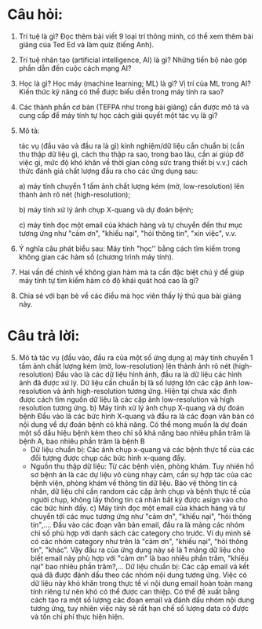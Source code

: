 # Câu hỏi:

   1. Trí tuệ là gì? Đọc thêm bài viết 9 loại trí thông minh, có thể xem thêm bài giảng của Ted Ed và làm quiz (tiếng Anh). 

   2. Trí tuệ nhân tạo (artificial intelligence, AI) là gì? Những tiến bộ nào góp phần dẫn đến cuộc cách mạng AI?

   3. Học là gì? Học máy (machine learning; ML) là gì? Vị trí của ML trong AI? Kiến thức kỹ năng có thể được biểu diễn trong máy tính ra sao?

   4. Các thành phần cơ bản (TEFPA như trong bài giảng) cần được mô tả và cung cấp để máy tính tự học cách giải quyết một tác vụ là gì?

   5. Mô tả:

      tác vụ (đầu vào và đầu ra là gì)
      kinh nghiệm/dữ liệu cần chuẩn bị (cần thu thập dữ liệu gì, cách thu thập ra sao, trong bao lâu, cần ai giúp đỡ việc gì, mức độ khó khăn về thời gian công sức trang thiết bị v.v.) 
      cách thức đánh giá chất lượng đầu ra 
         cho các ứng dụng sau: 

      a) máy tính chuyển 1 tấm ảnh chất lượng kém (mờ, low-resolution) lên thành ảnh rõ nét (high-resolution); 

      b) máy tính xử lý ảnh chụp X-quang và dự đoán bệnh; 

      c) máy tính đọc một email của khách hàng và tự chuyển đến thư mục tương ứng như "cảm ơn", "khiếu nại", "hỏi thông tin", "xin việc", v.v. 

   6. Ý nghĩa câu phát biểu sau: Máy tính "học'' bằng cách tìm kiếm trong không gian các hàm số (chương trình máy tính).

   7. Hai vấn đề chính về không gian hàm mà ta cần đặc biệt chú ý để giúp máy tính tự tìm kiếm hàm có độ khái quát hoá cao là gì?

   8. Chia sẻ với bạn bè về các điều mà học viên thấy lý thú qua bài giảng này.

# Câu trả lời:
   5. Mô tả tác vụ (đầu vào, đầu ra của một số ứng dụng
   a) máy tính chuyển 1 tấm ảnh chất lượng kém (mờ, low-resolution) lên thành ảnh rõ nét (high-resolution)
      Đầu vào là các dữ liệu hình ảnh, đầu ra là dữ liệu các hình ảnh đã được xử lý.
      Dữ liệu cần chuẩn bị là số lượng lớn các cặp ảnh low-resolution và ảnh high-resolution tương ứng. Hiện tại chưa xác định được cách tìm nguồn dữ liệu là các cặp ảnh low-resolution và high resolution tương ứng.
   b) Máy tính xử lý ảnh chụp X-quang và dự đoán bệnh
      Đầu vào là các bức hình X-quang và đầu ra là các đoạn văn bản có nội dung về dự đoán bệnh có khả năng. Có thể mong muốn là dự đoán một số dầu hiệu bệnh kèm theo chỉ số khả năng bao nhiêu phần trăm là bệnh A, bao nhiêu phần trăm là bệnh B
      - Dữ liệu chuẩn bị:
      Các ảnh chụp x-quang và các bệnh thực tế của các đối tượng được chụp các bức hình x-quang đấy.
      - Nguồn thu thập dữ liệu:
      Từ các bệnh viện, phòng khám. Tuy nhiên hồ sơ bệnh án là các dự liệu vô cùng nhạy càm, cần sự hợp tác của các bệnh viện, phòng khám về thông tin dữ liệu. Bảo vệ thông tin cá nhân, dữ liệu chỉ cần random các cặp ảnh chụp và bệnh thực tế của người chụp, không lấy thông tin cá nhân bất kỳ được asign vào cho các bức hình đấy.
   c) Máy tính đọc một email của khách hàng và tự chuyển tới các mục tương ứng như "cảm ơn", "khiếu nại", "hỏi thông tin",....
      Đầu vào các đoạn văn bản email, đầu ra là mảng các nhóm chỉ số phù hợp với danh sách các category cho trước. Ví dụ mình sẽ có các nhóm category như trên là "cảm ơn", "khiếu nại", "hỏi thông tin", "khác". Vậy đầu ra của ứng dụng này sẽ là 1 mảng dữ liệu cho biết email này phù hợp với "cảm ơn" là bao nhiêu phần trăm, "khiếu nại" bao nhiêu phần trăm?,...
      Dữ liệu chuẩn bị:
      Các cặp email và kết quả đã được đánh dấu theo các nhóm nội dung tương ứng. Việc có dữ liệu này khó khăn trong thực tế vì nội dung email hoàn toàn mang tính riêng tư nên khó có thể được can thiệp. Có thể đề xuất bằng cách tạo ra một số lượng các đoạn email và đánh dấu nhóm nội dung tương ứng, tuy nhiên việc này sẽ rất hạn chế số lượng data có được và tốn chi phí thực hiện hiện.
